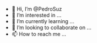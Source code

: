 - 👋 Hi, I’m @PedroSuz
- 👀 I’m interested in ...
- 🌱 I’m currently learning ...
- 💞️ I’m looking to collaborate on ...
- 📫 How to reach me ...

<!---
PedroSuz/PedroSuz is a ✨ special ✨ repository because its `README.md` (this file) appears on your GitHub profile.
You can click the Preview link to take a look at your changes.
--->
